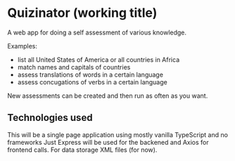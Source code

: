 # Quizinator (working title)

A web app for doing a self assessment of various knowledge.

Examples: 
- list all United States of America or all countries in Africa
- match names and capitals of countries
- assess translations of words in a certain language
- assess concugations of verbs in a certain language

New assessments can be created and then run as often as you want.

## Technologies used

This will be a single page application using mostly vanilla TypeScript and no frameworks
Just Express will be used for the backened and Axios for frontend calls.
For data storage XML files (for now).